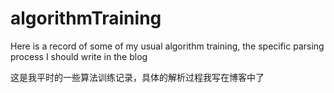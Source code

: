 # algorithmTraining

Here is a record of some of my usual algorithm training, the specific parsing process I should write in the blog

这是我平时的一些算法训练记录，具体的解析过程我写在博客中了